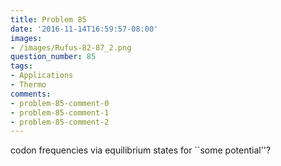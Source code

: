 ```yaml
---
title: Problem 85
date: '2016-11-14T16:59:57-08:00'
images:
- /images/Rufus-82-87_2.png
question_number: 85
tags:
- Applications
- Thermo
comments:
- problem-85-comment-0
- problem-85-comment-1
- problem-85-comment-2
---
```

codon frequencies via equilibrium states for ``some potential''?

